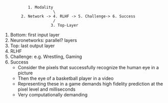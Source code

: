 
               1. Modality
                          \
            2. Network -> 4. RLHF -> 5. Challenge-> 6. Success
                          /
                         3. Top-Layer


1. Bottom: first input layer
2. Neuronetworks: parallel? layers
3. Top: last output layer
4. RLHF
5. Challenge: e.g. Wrestling, Gaming
6. Success
   - Consider the pixels that successfully recognize the human eye in a picture
   - Then the eye of a basketball player in a video
   - Representing these in a game demands high fidelity prediction at the pixel level and milliseconds
   - Very computationally demanding 
